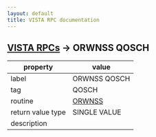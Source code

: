 ```yaml
---
layout: default
title: VISTA RPC documentation
---
```




## [VISTA RPCs](TableOfContent.md) &#8594; ORWNSS QOSCH 

 property | value 
--- | --- 
 label | ORWNSS QOSCH
 tag | QOSCH
 routine | [ORWNSS](http://code.osehra.org/dox/Routine_ORWNSS_source.html)
 return value type | SINGLE VALUE
 description | 